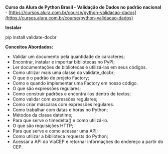 **Curso da Alura de Python Brasil - Validação de Dados no padrão nacional** - [https://cursos.alura.com.br/course/python-validacao-dados](https://cursos.alura.com.br/course/python-validacao-dados)

**Instalar**

pip install validate-docbr

**Conceitos Abordados:**
- Validar um documento pela quantidade de caracteres;
- Encontrar, instalar e importar bibliotecas no PyPI;
- Ler documentações de bibliotecas e utilizá-las em seus códigos.
- Como utilizar mais uma classe da validate_docbr;
- O que é o padrão de projeto Factory;
- Como e quando implementar uma Factory em nosso código.
- O que são expressões regulares;
- Como construir padrões e encontra-los dentro de textos;
- Como validar com expressões regulares;
- Como criar máscaras com expressões regulares.
- Como trabalhar com datas e horas no Python;
- Métodos da classe datetime;
- Para que serve o timedelta() e como utilizá-lo.
- O que são requisições HTTP;
- Para que serve e como acessar uma API;
- Como utilizar a biblioteca requests do Python;
- Acessar a API do ViaCEP e retornar informações do endereço a partir do CEP.